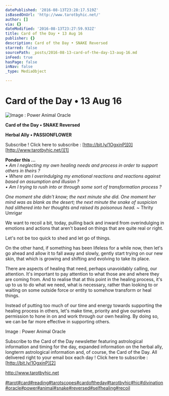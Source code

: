 ```yaml
---
datePublished: '2016-08-13T23:28:17.519Z'
isBasedOnUrl: 'http://www.tarotbyhic.net/'
author: []
via: {}
dateModified: '2016-08-13T23:27:59.932Z'
title: Card of the Day • 13 Aug 16
publisher: {}
description: Card of the Day • SNAKE Reversed
starred: false
sourcePath: _posts/2016-08-13-card-of-the-day-13-aug-16.md
inFeed: true
hasPage: false
inNav: false
_type: MediaObject

---
```

# Card of the Day • 13 Aug 16
![Image : Power Animal Oracle](https://the-grid-user-content.s3-us-west-2.amazonaws.com/35e0abb6-90b9-4452-934b-7739d1fdb296.jpg)

**Card of the Day • SNAKE Reversed**

**Herbal Ally • PASSIONFLOWER**

Subscribe ! Click here to subscribe : [http://bit.ly/1OgxinP][0]  
[http://www.tarotbyhic.net/][1]

**Ponder this ...**  
_• Am I neglecting my own healing needs and process in order to support others in theirs ?_  
_• Where am I overindulging my emotional reactions and reactions against based on assumption and illusion ?_  
_• Am I trying to rush into or through some sort of transformation process ?_

_One moment she didn't know; the next minute she did. One moment her mind was as blank as the desert; the next minute the snake of suspicion had slithered into her thoughts and raised its poisonous head._ ~ Thrity Umrigar

We want to recoil a bit, today, pulling back and inward from overindulging in emotions and actions that aren't based on things that are quite real or right.

Let's not be too quick to shed and let go of things.

On the other hand, if something has been lifeless for a while now, then let's go ahead and allow it to fall away and slowly, gently start trying on our new skin, that which is growing and shifting and evolving to take its place.

There are aspects of healing that need, perhaps unavoidably calling, our attention. It's important to pay attention to what those are and where they are coming from. And to realise that at this point in the healing process, it's up to us to do what we need, what is necessary, rather than looking to or waiting on some outside force or entity to somehow transform or heal things.

Instead of putting too much of our time and energy towards supporting the healing process in others, let's make time, priority and give ourselves permission to hone in on and work through our own healing. By doing so, we can be far more effective in supporting others.

Image : Power Animal Oracle

Subscribe to the Card of the Day newsletter featuring astrological information and timing for the day, expanded information on the herbal ally, longterm astrological information and, of course, the Card of the Day. All delivered right to your email box each day ! Click here to subscribe : [http://bit.ly/1OgxinP][2]

http://www.tarotbyhic.net

[\#tarot][3][\#card][4][\#reading][5][\#tarotscopes][6][\#cardoftheday][7][\#tarotbyhic][8][\#hic][9][\#divination][10][\#oracle][11][\#power][12][\#animal][13][\#snake][14][\#reversed][15][\#selfhealing][16][\#recoil][17]

[0]: http://bit.ly/1OgxinP
[1]: http://www.tarotbyhic.net/
[2]: http://l.facebook.com/l.php?u=http%3A%2F%2Fbit.ly%2F1OgxinP&h=_AQGTw0YS&enc=AZM2HrjsiEfaCtkLRFuI7H-7ObEXaycIJOn-cI-DwKF28Mqt7v8dPgphvvwyy31UK_lJChGCOl2KdYeteRBiNpD6jK7vz3ly3CfaTvpqTK7cS8xk7TQXmjAPAEVqJStcpn8QyRP_XMzVNlAAVWdfrYuP&s=1
[3]: https://www.facebook.com/hashtag/tarot
[4]: https://www.facebook.com/hashtag/card
[5]: https://www.facebook.com/hashtag/reading
[6]: https://www.facebook.com/hashtag/tarotscopes
[7]: https://www.facebook.com/hashtag/cardoftheday
[8]: https://www.facebook.com/hashtag/tarotbyhic
[9]: https://www.facebook.com/hashtag/hic
[10]: https://www.facebook.com/hashtag/divination
[11]: https://www.facebook.com/hashtag/oracle
[12]: https://www.facebook.com/hashtag/power
[13]: https://www.facebook.com/hashtag/animal
[14]: https://www.facebook.com/hashtag/snake
[15]: https://www.facebook.com/hashtag/reversed
[16]: https://www.facebook.com/hashtag/selfhealing
[17]: https://www.facebook.com/hashtag/recoil